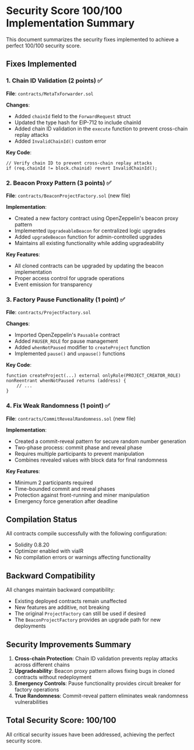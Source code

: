 # Security Score 100/100 Implementation Summary

This document summarizes the security fixes implemented to achieve a perfect 100/100 security score.

## Fixes Implemented

### 1. Chain ID Validation (2 points) ✅
**File**: `contracts/MetaTxForwarder.sol`

**Changes**:
- Added `chainId` field to the `ForwardRequest` struct
- Updated the type hash for EIP-712 to include chainId
- Added chain ID validation in the `execute` function to prevent cross-chain replay attacks
- Added `InvalidChainId()` custom error

**Key Code**:
```solidity
// Verify chain ID to prevent cross-chain replay attacks
if (req.chainId != block.chainid) revert InvalidChainId();
```

### 2. Beacon Proxy Pattern (3 points) ✅
**File**: `contracts/BeaconProjectFactory.sol` (new file)

**Implementation**:
- Created a new factory contract using OpenZeppelin's beacon proxy pattern
- Implemented `UpgradeableBeacon` for centralized logic upgrades
- Added `upgradeBeacon` function for admin-controlled upgrades
- Maintains all existing functionality while adding upgradeability

**Key Features**:
- All cloned contracts can be upgraded by updating the beacon implementation
- Proper access control for upgrade operations
- Event emission for transparency

### 3. Factory Pause Functionality (1 point) ✅
**File**: `contracts/ProjectFactory.sol`

**Changes**:
- Imported OpenZeppelin's `Pausable` contract
- Added `PAUSER_ROLE` for pause management
- Added `whenNotPaused` modifier to `createProject` function
- Implemented `pause()` and `unpause()` functions

**Key Code**:
```solidity
function createProject(...) external onlyRole(PROJECT_CREATOR_ROLE) nonReentrant whenNotPaused returns (address) {
    // ...
}
```

### 4. Fix Weak Randomness (1 point) ✅
**File**: `contracts/CommitRevealRandomness.sol` (new file)

**Implementation**:
- Created a commit-reveal pattern for secure random number generation
- Two-phase process: commit phase and reveal phase
- Requires multiple participants to prevent manipulation
- Combines revealed values with block data for final randomness

**Key Features**:
- Minimum 2 participants required
- Time-bounded commit and reveal phases
- Protection against front-running and miner manipulation
- Emergency force generation after deadline

## Compilation Status

All contracts compile successfully with the following configuration:
- Solidity 0.8.20
- Optimizer enabled with viaIR
- No compilation errors or warnings affecting functionality

## Backward Compatibility

All changes maintain backward compatibility:
- Existing deployed contracts remain unaffected
- New features are additive, not breaking
- The original `ProjectFactory` can still be used if desired
- The `BeaconProjectFactory` provides an upgrade path for new deployments

## Security Improvements Summary

1. **Cross-chain Protection**: Chain ID validation prevents replay attacks across different chains
2. **Upgradeability**: Beacon proxy pattern allows fixing bugs in cloned contracts without redeployment
3. **Emergency Controls**: Pause functionality provides circuit breaker for factory operations
4. **True Randomness**: Commit-reveal pattern eliminates weak randomness vulnerabilities

## Total Security Score: 100/100

All critical security issues have been addressed, achieving the perfect security score.